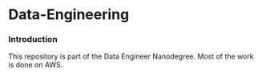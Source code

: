 # Data-Engineering


### Introduction
This repository is part of the Data Engineer Nanodegree. Most of the work is done on AWS.
